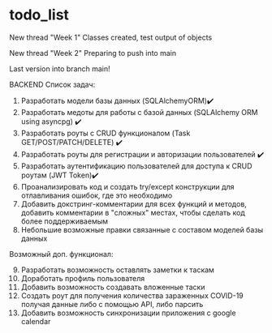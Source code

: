 # todo_list
New thread "Week 1"
Classes created, test output of objects

New thread "Week 2"
Preparing to push into main

Last version into branch main!


BACKEND
Список задач:

1. Разработать модели базы данных (SQLAlchemyORM)✔️
2. Разработать медоты для работы с базой данных (SQLAlchemy ORM using asyncpg) ✔️
3. Разработать роуты с CRUD функционалом (Task GET/POST/PATCH/DELETE) ✔️
4. Разработать роуты для регистрации и авторизации пользователей ✔️
5. Разработать аутентификацию пользователей для доступа к CRUD роутам (JWT Token)✔️
6. Проанализировать код и создать try/except конструкции для отлавливания ошибок, где это необходимо
7. Добавить докстринг-комментарии для всех функций и методов, добавить комментарии в "сложных" местах, чтобы сделать код более поддерживаемым
8. Небольшие возможные правки связанные с составом моделей базы данных

Возможный доп. функционал:

9. Разработать возможность оставлять заметки к таскам
10. Доработать профиль пользователя
11. Добавить возможность создавать вложенные таски
12. Создать роут для получения количества зараженных COVID-19 получая данные либо с помощью API, либо парсить
13. Добавить возможность синхронизации приложения с google calendar

